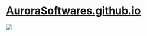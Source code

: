 # <a href="https://aurorasoftwares.github.io/">AuroraSoftwares.github.io</a>
<img src="images/favicon.ico">